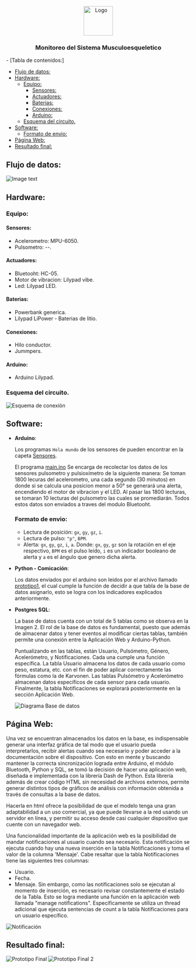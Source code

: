 
<!-- PROJECT LOGO -->
<br />
<p align="center">
  <a href="https://github.com/github_username/repo_name">
    <img src="images/logo.png" alt="Logo" width="80" height="80">
  </a>

  <h3 align="center">Monitoreo del Sistema Musculoesqueletico</h3>
</p>


<!-- TABLE OF CONTENTS -->- [Tabla de contenidos:]
- [Flujo de datos:](#flujo-de-datos)
- [Hardware:](#hardware)
  - [Equipo:](#equipo)
    - [Sensores:](#sensores)
    - [Actuadores:](#actuadores)
    - [Baterias:](#baterias)
    - [Conexiones:](#conexiones)
    - [Arduino:](#arduino)
  - [Esquema del circuito.](#esquema-del-circuito)
- [Software:](#software)
  - [Formato de envio:](#formato-de-envio)
- [Página Web:](#página-web)
- [Resultado final:](#resultado-final)


## Flujo de datos: 
![Image text](/images/flujo%20de%20datos.png)
## Hardware: 
### Equipo:
#### Sensores: 
- Acelerometro: MPU-6050.
- Pulsometro: --.
#### Actuadores:
- Bluetooht: HC-05.
- Motor de vibracion: Lilypad vibe.
- Led: Lilypad LED.
#### Baterias:
- Powerbank generica.
- Lilypad LiPower - Baterias de litio.
#### Conexiones:
- Hilo conductor.
- Jummpers.
#### Arduino:
- Arduino Lilypad.
### Esquema del circuito.
![Esquema de conexión](\images/Esquema_final.jpg)



## Software:
- **Arduino**:

  Los programas `Hola mundo` de los sensores de pueden encontrar en la capeta [Sensores](\Sensores).

  El programa [main.ino](\main/main.ino) Se encarga de recolectar los datos de los sensores pulsometro y pulsioximetro de la siguiente manera: Se toman 1800 lecuras del acelerometro, una cada segundo (30 minutos) en donde si se calcula una posicion menor a 50° se generará una alerta, encendiendo el motor de vibracion y el LED. Al pasar las 1800 lecturas, se tomaran 10 lecturas del pulsometro las cuales se promediarán. Todos estos datos son enviados a traves del modulo Bluetooht.
  ### Formato de envio:
  - Lectura de posición: `gx`, `gy`, `gz`, `i`.
  - Lectura de pulso: `"p"`, `BPM`.
  - Alerta: `gx`, `gy`, `gz`, `i`, `a`.
  Donde: `gx`, `gy`, `gz` son la rotación en el eje respectivo, `BPM` es el pulso leído, `i` es un indicador booleano de alerta y `a` es el ángulo que genero dicha alerta.
- **Python - Comicación**:

  Los datos enviados por el arduino son leidos por el archivo llamado [prototipo1](/propotipo1.py), el cual cumple la función de decidir a que tabla de la base de datos asignarlo, esto se logra con los indicadores explicados anteriormente.
- **Postgres SQL**:

  La base de datos cuenta con un total de 5 tablas como se observa en la Imagen 2. El rol de la base de datos es fundamental, puesto que además de almacenar datos y tener eventos al modificar ciertas tablas, también permite una conexión entre la Aplicación Web y Arduino-Python.

  Puntualizando en las tablas, están Usuario, Pulsómetro, Género, Acelerómetro, y Notificaciones. Cada una cumple una función específica. La tabla Usuario almacena los datos de cada usuario como peso, estatura, etc. con el fin de poder aplicar correctamente las fórmulas como la de Karvonen. Las tablas Pulsómetro y Acelerómetro almacenan datos específicos de cada sensor para cada usuario. Finalmente, la tabla Notificaciones se explorará posteriormente en la sección Aplicación Web. 

  ![Diagrama Base de datos](\images/base_de_datos.jpeg)


## Página Web:

Una vez se encuentran almacenados los datos en la base, es indispensable generar una interfaz gráfica de tal modo que el usuario pueda interpretarlos, recibir alertas cuando sea necesario y poder acceder a la documentación sobre el dispositivo. Con esto en mente y buscando mantener la correcta sincronización lograda entre Arduino, el módulo Bluetooth, Python y SQL, se tomó la decisión de hacer una aplicación web, diseñada e implementada con la librería Dash de Python. Esta librería además de crear código HTML sin necesidad de archivos externos, permite generar distintos tipos de gráficos de análisis con información obtenida a través de consultas a la base de datos. 
             
Hacerla en html ofrece la posibilidad de que el modelo tenga una gran adaptabilidad a un uso comercial, ya que puede llevarse a la red usando un servidor en línea, y permitir su acceso desde casi cualquier dispositivo que cuente con un navegador web.
             
Una funcionalidad importante de la aplicación web es la posibilidad de mandar notificaciones al usuario cuando sea necesario. 
Esta notificación se ejecuta cuando hay una nueva inserción en la tabla Notificaciones y toma el valor de la columna 'Mensaje'. Cabe resaltar que la tabla Notificaciones tiene las siguientes tres columnas:
- Usuario.
- Fecha.
- Mensaje.
Sin embargo, como las notificaciones solo se ejecutan al momento de inserción, es necesario revisar constantemente el estado de la Tabla. Esto se logra mediante una función en la aplicación web llamada "manage notifications". Específicamente se utiliza un thread adicional que ejecuta sentencias de count a la tabla Notificaciones para un usuario específico.

![Notificación](\images/notifi.jpeg)
## Resultado final:
![Prototipo Final](\images/prototipo.jpeg)
![Prototipo Final 2](\images/iniciopagina.jpeg)
